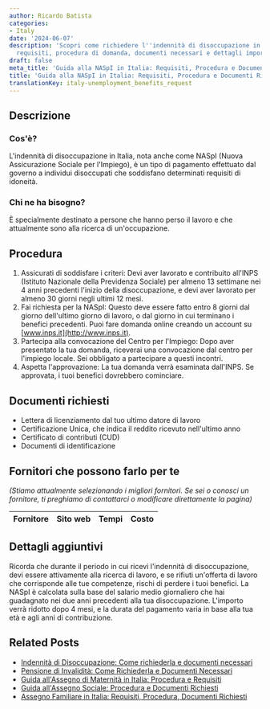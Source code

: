 ```yaml
---
author: Ricardo Batista
categories:
- Italy
date: '2024-06-07'
description: 'Scopri come richiedere l''indennità di disoccupazione in Italia (NASpI):
  requisiti, procedura di domanda, documenti necessari e dettagli importanti da conoscere.'
draft: false
meta_title: 'Guida alla NASpI in Italia: Requisiti, Procedura e Documenti Richiesti'
title: 'Guida alla NASpI in Italia: Requisiti, Procedura e Documenti Richiesti'
translationKey: italy-unemployment_benefits_request
---
```



## Descrizione
### Cos'è?
L'indennità di disoccupazione in Italia, nota anche come NASpI (Nuova Assicurazione Sociale per l'Impiego), è un tipo di pagamento effettuato dal governo a individui disoccupati che soddisfano determinati requisiti di idoneità.

### Chi ne ha bisogno?
È specialmente destinato a persone che hanno perso il lavoro e che attualmente sono alla ricerca di un'occupazione.

## Procedura
1. Assicurati di soddisfare i criteri: Devi aver lavorato e contribuito all'INPS (Istituto Nazionale della Previdenza Sociale) per almeno 13 settimane nei 4 anni precedenti l'inizio della disoccupazione, e devi aver lavorato per almeno 30 giorni negli ultimi 12 mesi.
2. Fai richiesta per la NASpI: Questo deve essere fatto entro 8 giorni dal giorno dell'ultimo giorno di lavoro, o dal giorno in cui terminano i benefici precedenti. Puoi fare domanda online creando un account su [www.inps.it](http://www.inps.it).
3. Partecipa alla convocazione del Centro per l'Impiego: Dopo aver presentato la tua domanda, riceverai una convocazione dal centro per l'impiego locale. Sei obbligato a partecipare a questi incontri.
4. Aspetta l'approvazione: La tua domanda verrà esaminata dall'INPS. Se approvata, i tuoi benefici dovrebbero cominciare.

## Documenti richiesti
- Lettera di licenziamento dal tuo ultimo datore di lavoro
- Certificazione Unica, che indica il reddito ricevuto nell'ultimo anno
- Certificato di contributi (CUD)
- Documenti di identificazione

## Fornitori che possono farlo per te
_(Stiamo attualmente selezionando i migliori fornitori. Se sei o conosci un fornitore, ti preghiamo di contattarci o modificare direttamente la pagina)_

| Fornitore       |     Sito web    |     Tempi        |       Costo      |
| --------------- | --------------- |  :-------------: | :-------------: |

## Dettagli aggiuntivi
Ricorda che durante il periodo in cui ricevi l'indennità di disoccupazione, devi essere attivamente alla ricerca di lavoro, e se rifiuti un'offerta di lavoro che corrisponde alle tue competenze, rischi di perdere i tuoi benefici. La NASpI è calcolata sulla base del salario medio giornaliero che hai guadagnato nei due anni precedenti alla tua disoccupazione. L'importo verrà ridotto dopo 4 mesi, e la durata del pagamento varia in base alla tua età e agli anni di contribuzione.


## Related Posts

- [Indennità di Disoccupazione: Come richiederla e documenti necessari](https://tramitit.com/it/guides/italy/domanda_di_assegno_di_disoccupazione/)
- [Pensione di Invalidità: Come Richiederla e Documenti Necessari](https://tramitit.com/it/guides/italy/domanda_di_pensione_di_invalidita/)
- [Guida all'Assegno di Maternità in Italia: Procedura e Requisiti](https://tramitit.com/it/guides/italy/domanda_di_assegno_di_maternita/)
- [Guida all'Assegno Sociale: Procedura e Documenti Richiesti](https://tramitit.com/it/guides/italy/domanda_di_assegno_sociale/)
- [Assegno Familiare in Italia: Requisiti, Procedura, Documenti Richiesti](https://tramitit.com/it/guides/italy/richiesta_assegno_per_il_nucleo_familiare/)